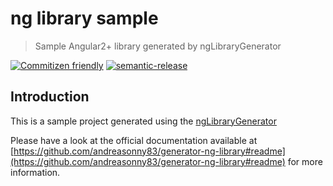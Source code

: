 # ng library sample
> Sample Angular2+ library generated by ngLibraryGenerator

[![Commitizen friendly](https://img.shields.io/badge/commitizen-friendly-brightgreen.svg)](http://commitizen.github.io/cz-cli/)
[![semantic-release](https://img.shields.io/badge/%20%20%F0%9F%93%A6%F0%9F%9A%80-semantic--release-e10079.svg)](https://github.com/semantic-release/semantic-release)

## Introduction

This is a sample project generated using the [ngLibraryGenerator](https://github.com/andreasonny83/generator-ng-library.git)

Please have a look at the official documentation available at
[https://github.com/andreasonny83/generator-ng-library#readme](https://github.com/andreasonny83/generator-ng-library#readme)
for more information.
